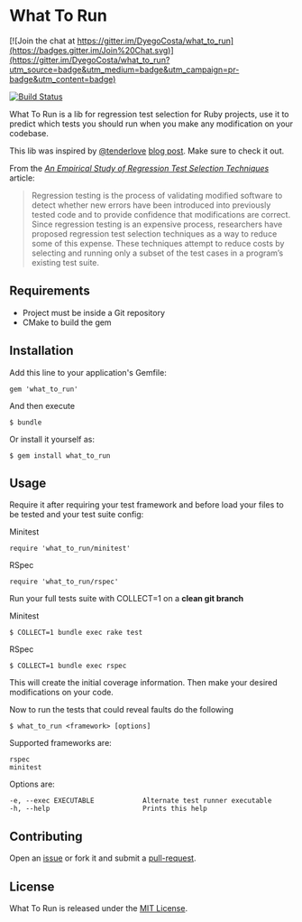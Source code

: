 # What To Run

[![Join the chat at https://gitter.im/DyegoCosta/what_to_run](https://badges.gitter.im/Join%20Chat.svg)](https://gitter.im/DyegoCosta/what_to_run?utm_source=badge&utm_medium=badge&utm_campaign=pr-badge&utm_content=badge)

[![Build Status](https://travis-ci.org/DyegoCosta/what_to_run.svg?branch=master)](https://travis-ci.org/DyegoCosta/what_to_run)

What To Run is a lib for regression test selection for Ruby projects, use it to predict which tests you should run when you make any modification on your codebase.

This lib was inspired by [@tenderlove](https://github.com/tenderlove) [blog post](tenderlove-post). Make sure to check it out.


From the _[An Empirical Study of Regression Test Selection Techniques](rts-article)_ article:

> Regression testing is the process of validating modified software to detect whether new errors
have been introduced into previously tested code and to provide confidence that modifications
are correct. Since regression testing is an expensive process, researchers have proposed
regression test selection techniques as a way to reduce some of this expense. These techniques
attempt to reduce costs by selecting and running only a subset of the test cases in a program’s
existing test suite.

[rts-article]: https://www.cs.umd.edu/~aporter/Docs/p184-graves.pdf
[tenderlove-post]: http://tenderlovemaking.com/2015/02/13/predicting-test-failues.html

## Requirements

- Project must be inside a Git repository
- CMake to build the gem

## Installation

Add this line to your application's Gemfile:

```
gem 'what_to_run'
```

And then execute

```
$ bundle
```

Or install it yourself as:

```
$ gem install what_to_run
```

## Usage

Require it after requiring your test framework and before load your files to be tested and your test suite config:

Minitest

```
require 'what_to_run/minitest'
```

RSpec

```
require 'what_to_run/rspec'
```

Run your full tests suite with COLLECT=1 on a **clean git branch**

Minitest

```
$ COLLECT=1 bundle exec rake test
```

RSpec

```
$ COLLECT=1 bundle exec rspec
```

This will create the initial coverage information. Then make your desired modifications on your code.

Now to run the tests that could reveal faults do the following

```
$ what_to_run <framework> [options]
```

Supported frameworks are:

```
rspec
minitest
```

Options are:

```
-e, --exec EXECUTABLE            Alternate test runner executable
-h, --help                       Prints this help
```

## Contributing

Open an [issue](https://github.com/DyegoCosta/what_to_run/issues) or fork it and submit a [pull-request](https://help.github.com/articles/using-pull-requests/).

## License

What To Run is released under the [MIT License](http://www.opensource.org/licenses/MIT).
